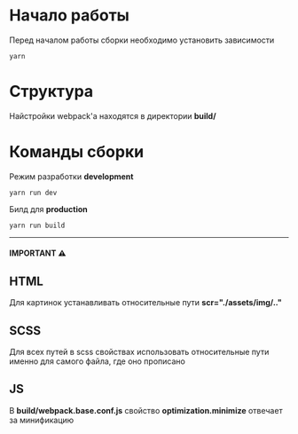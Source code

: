 # Начало работы

Перед началом работы сборки необходимо установить зависимости

    yarn


# Структура

Найстройки webpack'a находятся в директории **build/**


# Команды сборки

Режим разработки **development**

    yarn run dev

Билд для **production**

    yarn run build

***

#### IMPORTANT ⚠️

## HTML

Для картинок устанавливать относительные пути **scr="./assets/img/.."**

## SCSS

Для всех путей в scss свойствах использовать относительные пути именно для самого файла, где оно прописано

## JS

В **build/webpack.base.conf.js** свойство **optimization.minimize** отвечает за минификацию
